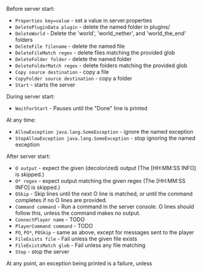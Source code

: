 Before server start:

 - `Properties key=value` - set a value in server.properties
 - `DeletePluginData plugin` - delete the named folder in plugins/
 - `DeleteWorld` - Delete the 'world', 'world\_nether', and 'world\_the\_end' folders
 - `DeleteFile filename` - delete the named file
 - `DeleteFileMatch regex` - delete files matching the provided glob 
 - `DeleteFolder folder` - delete the named folder
 - `DeleteFolderMatch regex` - delete folders matching the provided glob
 - `Copy source destination` - copy a file
 - `CopyFolder source destination` - copy a folder
 - `Start` - starts the server

During server start:

 - `WaitForStart` - Pauses until the "Done" line is printed

At any time:
 - `AllowException java.lang.SomeException` - ignore the named exception
 - `StopAllowException java.lang.SomeException` - stop ignoring the named exception

After server start:
 - `O output` - expect the given (decolorized) output (The [HH:MM:SS INFO] is skipped.)
 - `O* regex` - expect output matching the given regex (The [HH:MM:SS INFO] is skipped.)
 - `OSkip` - Skip lines until the next O line is matched, or until the command completes if no O lines are provided.
 - `Command command` - Run a command in the server console. O lines should follow this, unless the command makes no output.
 - `ConnectPlayer name` - TODO
 - `PlayerCommand command` - TODO
 - `PO`, `PO*`, `POSkip` - same as above, except for messages sent to the player
 - `FileExists file` - Fail unless the given file exists
 - `FileExistsMatch glob` - Fail unless any file matching
 - `Stop` - stop the server

At any point, an exception being printed is a failure, unless 
